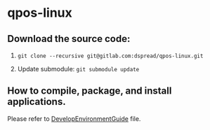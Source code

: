 # qpos-linux


## Download the source code:
  
1. `git clone --recursive git@gitlab.com:dspread/qpos-linux.git`
  
2.  Update submodule: `git submodule update`

## How to compile, package, and install applications.

Please refer to [DevelopEnvironmentGuide](https://gitlab.com/dspread/qpos-linux-tools/-/blob/main/EnvironmentBuilding/DevelopEnvironmentGuide.md?ref_type=heads) file.



